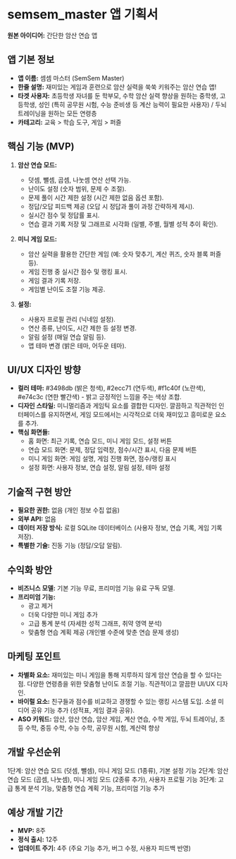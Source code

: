 # semsem_master 앱 기획서

**원본 아이디어:** 간단한 암산 연습 앱

## 앱 기본 정보

- **앱 이름:** 셈셈 마스터 (SemSem Master)
- **한줄 설명:** 재미있는 게임과 훈련으로 암산 실력을 쑥쑥 키워주는 암산 연습 앱!
- **타겟 사용자:** 초등학생 자녀를 둔 학부모, 수학 암산 실력 향상을 원하는 중학생, 고등학생, 성인 (특히 공무원 시험, 수능 준비생 등 계산 능력이 필요한 사용자)  /  두뇌 트레이닝을 원하는 모든 연령층
- **카테고리:** 교육 > 학습 도구, 게임 > 퍼즐


## 핵심 기능 (MVP)

1. **암산 연습 모드:**
    - 덧셈, 뺄셈, 곱셈, 나눗셈 연산 선택 가능.
    - 난이도 설정 (숫자 범위, 문제 수 조절).
    - 문제 풀이 시간 제한 설정 (시간 제한 없음 옵션 포함).
    - 정답/오답 피드백 제공 (오답 시 정답과 풀이 과정 간략하게 제시).
    - 실시간 점수 및 정답률 표시.
    - 연습 결과 기록 저장 및 그래프로 시각화 (일별, 주별, 월별 성적 추이 확인).

2. **미니 게임 모드:**
    - 암산 실력을 활용한 간단한 게임 (예: 숫자 맞추기, 계산 퀴즈, 숫자 블록 퍼즐 등).
    - 게임 진행 중 실시간 점수 및 랭킹 표시.
    - 게임 결과 기록 저장.
    - 게임별 난이도 조절 기능 제공.

3. **설정:**
    - 사용자 프로필 관리 (닉네임 설정).
    - 연산 종류, 난이도, 시간 제한 등 설정 변경.
    - 알림 설정 (매일 연습 알림 등).
    - 앱 테마 변경 (밝은 테마, 어두운 테마).


## UI/UX 디자인 방향

- **컬러 테마:**  #3498db (밝은 청색), #2ecc71 (연두색), #f1c40f (노란색), #e74c3c (연한 빨간색) - 밝고 긍정적인 느낌을 주는 색상 조합.
- **디자인 스타일:** 미니멀리즘과 게임틱 요소를 결합한 디자인.  깔끔하고 직관적인 인터페이스를 유지하면서, 게임 모드에서는 시각적으로 더욱 재미있고 흥미로운 요소를 추가.
- **핵심 화면들:**
    - 홈 화면:  최근 기록, 연습 모드, 미니 게임 모드, 설정 버튼
    - 연습 모드 화면: 문제, 정답 입력창, 점수/시간 표시, 다음 문제 버튼
    - 미니 게임 화면: 게임 설명, 게임 진행 화면, 점수/랭킹 표시
    - 설정 화면: 사용자 정보, 연습 설정, 알림 설정, 테마 설정


## 기술적 구현 방안

- **필요한 권한:** 없음 (개인 정보 수집 없음)
- **외부 API:** 없음
- **데이터 저장 방식:** 로컬 SQLite 데이터베이스 (사용자 정보, 연습 기록, 게임 기록 저장).
- **특별한 기술:** 진동 기능 (정답/오답 알림).


## 수익화 방안

- **비즈니스 모델:** 기본 기능 무료, 프리미엄 기능 유료 구독 모델.
- **프리미엄 기능:**
    - 광고 제거
    - 더욱 다양한 미니 게임 추가
    - 고급 통계 분석 (자세한 성적 그래프, 취약 영역 분석)
    - 맞춤형 연습 계획 제공 (개인별 수준에 맞춘 연습 문제 생성)


## 마케팅 포인트

- **차별화 요소:**  재미있는 미니 게임을 통해 지루하지 않게 암산 연습을 할 수 있다는 점.  다양한 연령층을 위한 맞춤형 난이도 조절 기능.  직관적이고 깔끔한 UI/UX 디자인.
- **바이럴 요소:**  친구들과 점수를 비교하고 경쟁할 수 있는 랭킹 시스템 도입.  소셜 미디어 공유 기능 추가 (성적표, 게임 결과 공유).
- **ASO 키워드:** 암산, 암산 연습, 암산 게임, 계산 연습, 수학 게임, 두뇌 트레이닝, 초등 수학, 중등 수학, 수능 수학, 공무원 시험, 계산력 향상


## 개발 우선순위

1단계: 암산 연습 모드 (덧셈, 뺄셈), 미니 게임 모드 (1종류), 기본 설정 기능
2단계: 암산 연습 모드 (곱셈, 나눗셈), 미니 게임 모드 (2종류 추가), 사용자 프로필 기능
3단계: 고급 통계 분석 기능, 맞춤형 연습 계획 기능, 프리미엄 기능 추가


## 예상 개발 기간

- **MVP:** 8주
- **정식 출시:** 12주
- **업데이트 주기:** 4주 (주요 기능 추가, 버그 수정, 사용자 피드백 반영)


